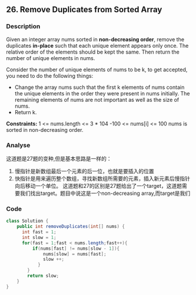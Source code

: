 ## 26. Remove Duplicates from Sorted Array
### Description
Given an integer array nums sorted in **non-decreasing order**, remove the duplicates **in-place** such that each unique element appears only once. The relative order of the elements should be kept the same. Then return the number of unique elements in nums.

Consider the number of unique elements of nums to be k, to get accepted, you need to do the following things:
- Change the array nums such that the first k elements of nums contain the unique elements in the order they were present in nums initially. The remaining elements of  nums are not important as well as the size of nums.
- Return k.

**Constraints:**
1 <= nums.length <= 3 * 104
-100 <= nums[i] <= 100
nums is sorted in non-decreasing order.


### Analyse
这道题是27题的变种,但是基本思路是一样的：
1. 慢指针是新数组最后一个元素的后一位，也就是要插入的位置
2. 快指针是用来遍历整个数组，寻找新数组所需要的元素，插入新元素后慢指针向后移动一个单位。
这道题和27的区别是27题给出了一个target，这道题需要我们找出target。题目中说这是一个non-decreasing array,而target是我们


### Code
```java
class Solution {
    public int removeDuplicates(int[] nums) {
      int fast = 1;
      int slow = 1;
      for(fast = 1;fast < nums.length;fast++){
          if(nums[fast] != nums[slow - 1]){
              nums[slow] = nums[fast];
              slow ++;
            }
        }
        return slow;
    }
}
```
